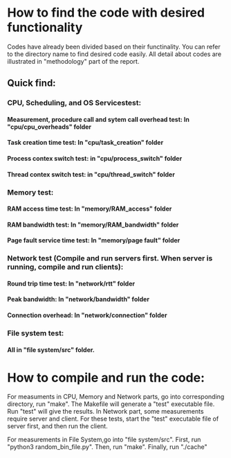 # How to find the code with desired functionality
Codes have already been divided based on their functinality. You can refer to the directory name to find desired code easily. All detail about codes are illustrated in "methodology" part of the report.

## Quick find:
### CPU, Scheduling, and OS Servicestest:
#### Measurement, procedure call and sytem call overhead test: In "cpu/cpu_overheads" folder
#### Task creation time test: In "cpu/task_creation" folder
#### Process contex switch test: in "cpu/process_switch" folder
#### Thread contex switch test: in "cpu/thread_switch" folder

### Memory test:
#### RAM access time test: In "memory/RAM_access" folder
#### RAM bandwidth test: In "memory/RAM_bandwidth" folder
#### Page fault service time test:  In "memory/page fault" folder

### Network test (Compile and run servers first. When server is running, compile and run clients):
#### Round trip time test: In "network/rtt" folder
#### Peak bandwidth: In "network/bandwidth" folder
#### Connection overhead: In "network/connection" folder

### File system test:
#### All in "file system/src" folder.

# How to compile and run the code:
 For measuments in CPU, Memory and Network parts, go into corresponding directory, run "make". The Makefile will generate a "test" executable file. Run "test" will give the results. In Network part, some measurements require server and client. For these tests, start the "test" executable file of server first, and then run the client.

For measurements in File System,go into "file system/src". First, run "python3 random_bin_file.py". Then, run "make". Finally, run "./cache"
